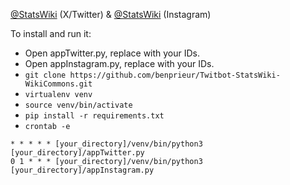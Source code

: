 [@StatsWiki](https://twitter.com/StatsWiki) (X/Twitter) & [@StatsWiki](https://www.instagram.com/statswiki/) (Instagram)

To install and run it:
* Open appTwitter.py, replace with your IDs.
* Open appInstagram.py, replace with your IDs.
* ```git clone https://github.com/benprieur/Twitbot-StatsWiki-WikiCommons.git```
* ```virtualenv venv```
* ```source venv/bin/activate```
* ```pip install -r requirements.txt```
* ```crontab -e```
```
* * * * * [your_directory]/venv/bin/python3 [your_directory]/appTwitter.py
0 1 * * * [your_directory]/venv/bin/python3 [your_directory]/appInstagram.py
```
